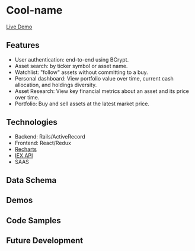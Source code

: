 # Cool-name
[Live Demo](https://yihwan-marketsim.herokuapp.com/#/)

## Features
* User authentication: end-to-end using BCrypt.
* Asset search: by ticker symbol or asset name.
* Watchlist: "follow" assets without committing to a buy.
* Personal dashboard: View portfolio value over time, current cash allocation, and holdings diversity.
* Asset Research: View key financial metrics about an asset and its price over time.
* Portfolio: Buy and sell assets at the latest market price.

## Technologies
* Backend: Rails/ActiveRecord
* Frontend: React/Redux
* [Recharts](https://github.com/recharts/recharts)
* [IEX API](https://iextrading.com/developer/docs/)
* SAAS

## Data Schema

## Demos

## Code Samples

## Future Development
